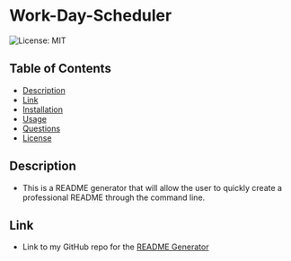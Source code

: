 # Work-Day-Scheduler
![License: MIT](https://img.shields.io/badge/License-MIT-brightgreen.svg)

## Table of Contents
* [Description](#description)
* [Link](#link)
* [Installation](#installation)
* [Usage](#usage)
* [Questions](#questions)
* [License](#license)

## Description 
* This is a README generator that will allow the user to quickly create a professional README through the command line.

## Link
* Link to my GitHub repo for the [README Generator](https://github.com/lesliejpatino/README-generator)


    
